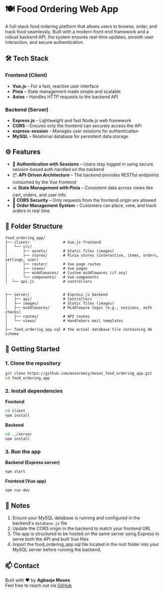 # 🍽️ Food Ordering Web App
A full-stack food ordering platform that allows users to browse, order, and track food seamlessly. Built with a modern front-end framework and a robust backend API, the system ensures real-time updates, smooth user interaction, and secure authentication.

## 🛠️ Tech Stack

### Frontend (Client)
- **Vue.js** – For a fast, reactive user interface  
- **Pinia** – State management made simple and scalable  
- **Axios** – Handles HTTP requests to the backend API

### Backend (Server)
- **Express.js** – Lightweight and fast Node.js web framework  
- **CORS** – Ensures only the frontend can securely access the API  
- **express-session** – Manages user sessions for authentication  
- **MySQL** – Relational database for persistent data storage

## ⚙️ Features
- 🔐 **Authentication with Sessions** – Users stay logged in using secure session-based auth handled on the backend  
- 📦 **API-Driven Architecture** – The backend provides RESTful endpoints consumed by the Vue frontend  
- 📊 **State Management with Pinia** – Consistent data across views like cart, orders, and user info  
- 🔄 **CORS Security** – Only requests from the frontend origin are allowed  
- 🧾 **Order Management System** – Customers can place, view, and track orders in real time

## 📁 Folder Structure
```
food_ordering_app/
├── client/               # Vue.js frontend
│   └── src/
│       ├── assets/       # Static files (images)
│       ├── stores/       # Pinia stores (interactive, items, orders, settings, user)
│       ├── router/       # Vue page routes
│       ├── views/        # Vue pages
│       ├── middlewares/  # Custom middlewares (if any)
│       └── components/   # Vue components
│  └── api.js             # controllers  


├── server/               # Express.js backend
│   ├── api/              # Controllers
│   ├── images/           # Static files (images)
│   ├── middlewares/      # Middleware logic (e.g., sessions, auth checks)
│   ├── routes/           # API routes
│   └── views/            # Handlebars mail templates
│
├── food_ordering_app.sql # the actual database file containing db schema
```

## 🚀 Getting Started

### 1. Clone the repository
```bash
git clone https://github.com/moseremzy/moses_food_ordering_app.git
cd food_ordering_app
```

### 2. Install dependencies

**Frontend**
```bash
cd client
npm install
```

**Backend**
```bash
cd ../server
npm install
```

### 3. Run the app

**Backend (Express server)**
```bash
npm start
```

**Frontend (Vue app)**
```bash
npm run dev
```

## 📌 Notes
1. Ensure your MySQL database is running and configured in the backend's `database.js` file  
2. Update the CORS origin in the backend to match your frontend URL  
3. The app is structured to be hosted on the same server using Express to serve both the API and built Vue files
4. Import the food_ordering_app.sql file located in the root folder into your MySQL server before running the backend.

## 📫 Contact
Built with ❤️ by **Agbaoje Moses**  
Feel free to reach out via [GitHub](https://github.com/moseremzy)
